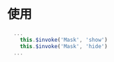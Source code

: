 # 使用
```javascript
  ...
    this.$invoke('Mask', 'show')
    this.$invoke('Mask', 'hide')
  ...
```